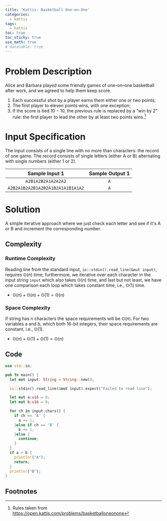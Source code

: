 ```yaml
---
title: 'Kattis: Basketball One-on-One'
categories:
  - kattis
tags:
  - kattis 
toc: true
toc_sticky: true
use_math: true
# datatable: true
---
```


# Problem Description

Alice and Barbara played some friendly games of one-on-one basketball after work, and we agreed to help them keep score.

1. Each successful shot by a player earns them either one or two points;
2. The first player to eleven points wins, with one exception;
3. If the score is tied $10-10$, the previous rule is replaced by a “win by 2” rule: the first player to lead the other by at least two points wins.[^1]

# Input Specification
The input consists of a single line with no more than characters: the record of one game. The record consists of single letters (either A or B) alternating with single numbers (either 1 or 2).

| Sample Input 1                          | Sample Output 1 |
|:---------------------------------------:|:---------------:|
| `A2B1A2B2A1A2A2A2`                        |        `A`        |
| `A2B2A1B2A2B1A2B2A1B2A1A1B1A1A2`          |        `A`        |

# Solution
A simple iterative approach where we just check each letter and see if it's A or B and increment the corresponding number.

## Complexity

### Runtime Complexity
Reading line from the standard input, `io::stdin().read_line(&mut input)`, requires $\mathbb{O}(n)$ time, furthermore, we iterative over each character in the input string `input` which also takes $\mathbb{O}(n)$ time, and last but not least, we have one comparison each loop which takes constant time, i.e., $\mathbb{O}(1)$ time.
- $\mathbb{O}(n) + \mathbb{O}(n) + \mathbb{O}(1) = \mathbb{O}(n)$

### Space Complexity
if string has $n$ characters the space requirements will be $\mathbb{O}(n)$. For two variables a and b, which both 16-bit integers, their space requirements are constant, i.e., $\mathbb{O}(1)$.
- $\mathbb{O}(n) + \mathbb{O}(1) + \mathbb{O}(1)=\mathbb{O}(n)$



## Code
```rust
use std::io;

pub fn main() {
  let mut input: String = String::new();

  io::stdin().read_line(&mut input).expect("Failed to read line");

  let mut a:u16 = 0; 
  let mut b:u16 = 0; 

  for ch in input.chars() {
    if ch == 'A' {
      a += 1;
    }else if ch == 'B' {
      b += 1;
    }else {
      continue;
    }
  }
  if a > b {
    println!("A");
    return;
  }
  println!("B");
}
```

## Footnotes
[^1]: Rules taken from https://open.kattis.com/problems/basketballoneonone
